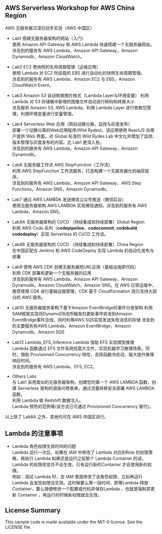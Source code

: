## AWS Serverless Workshop for AWS China Region
AWS 无服务器沉浸日动手实验（AWS 中国区）  

* Lab1 搭建无服务器架构的网站（入门）  
  使用 Amazon API Gateway 和 AWS Lambda 快速搭建一个无服务器网站。  
  涉及到的服务有 AWS Lambda，Amazon API Gateway，Amazon Dynamodb，Amazon CloudWatch。

* Lab2 EC2 卷快照的生命周期管理（运维应用）  
  使用 Lambda 对 EC2 所挂载的 EBS 进行自动化的快照生命周期管理。  
  涉及到的服务有 AWS Lambda，Amazon EC2 与 EBS，Amazon CloudWatch Event。  

* Lab3 Amazon S3 自动转换图片格式（Lambda Layer与环境变量）
  利用 Lambda 对 S3 存储桶中新增的图像文件自动进行转码和转换大小  
  涉及服务 Amazon S3, AWS Lambda。利用 Lambda Layer 进行依赖包管理，利用环境变量进行变量管理。  

* Lab4 Serverless Web 应用（网站动静分离，监控与灰度发布）   
  部署一个动静分离的Web应用程序(Wild Rydes)。该应用使用 ReactJS 向用户提供 Web 界面。对 Global 标准的 Wild Rydes Lab 中文化并增加了监控、版本管理与灰度发布的内容。比 Lab1 更深入些。  
  涉及到的服务有 AWS Lambda，Amazon API Gateway，Amazon Dynamodb。
  
* Lab6 无服务器工作流 AWS StepFunction（工作流）  
  利用 AWS StepFunction 工作流服务，打造构建一个无服务器化的抽奖程序。  
  涉及到的服务有 AWS Lambda，Amazon API Gateway，AWS Step Functions，Amazon SNS，Amazon Dynamodb。

* Lab7 通过 AWS LAMBDA 发送微信公众号推送（微信后台）  
  使用无服务器架构 AWS LAMBDA 实现微信通知。涉及到的服务有 AWS Lambda，Amazon SNS。  

* Lab8A 无服务器架构的 CI/CD （持续集成和持续部署）Global Region  
  利用 AWS Code 系列（**codepipeline**，**codecommit**, **codebuild**, **codedeploy**）实现 Serverless 的 CI/CD 工作流。

* Lab8B 无服务器架构的 CI/CD （持续集成和持续部署）China Region  
  在中国区配合 Jenkins 和 AWS CodeDeploy 实现 Lambda 的自动化发布与部署

* Lab9 使用 AWS CDK 创建无服务器短URL应用（基础设施即代码）  
  利用 CDK 部署和更新一个无服务器的应用  
  涉及到的服务有 AWS Lambda，Amazon API Gateway，Amazon Dynamodb，Amazon CloudWatch，Amazon SNS。在 AWS 日常运维中，推荐使用 CDK 进行基础设施管理，CDK 基于 CloudFormation 现已支持大部分的 AWS 服务。

* Lab10 无服务器服务架构下基于Amazon EventBridge的事件分发架构
  利用SAM框架实现将DynamoDB流所触发的更新事件转发到Amazon EventBridge事件总线，同时利用AWS SQS实现发送失败消息的存储
  涉及到的主要服务有AWS Lambda，Amazon EventBridge，Amazon Dynamodb，Amazon SQS

* Lab12 Lambda_EFS_Inference Lambda 借助 EFS 实现模型推理  
  Lambda 函数通过 EFS 文件系统挂载大文件，实现机器学习推理场景。同时，借助 Provisioned Concurrency 特性，去除函数冷启动，极大提升推理响应时间。  
  涉及到的服务有 AWS Lambda，EFS, EC2。

* Others Labs  
  与 Lab1 采用类似的无服务器架构，创建您的第一个 AWS LAMBDA 函数，创建 Serverless 架构的调查问卷表单，通过流量转移安全部署 AWS LAMBDA 函数。  
  利用 Lambda 做 Redshift 数据注入。  
  Lambda 预热的范例等(该方式已可通过 Provisioned Concurrency 替代)。  
  
  
以上除了 Lab8A 之外，其他均可在 AWS 中国区进行。  
  
## Lambda 的注意事项

* Lambda 角色权限生效时间的问题  
Lambda 运行一次后，如果在 IAM 中修改了 Lambda 对应的Role 的权限策略，再执行 Lambda 如果还是运行之前那个 Lambda Container 的话，Lambda 的权限改变并不会生效。只有运行新的Container 才会使用新的权限。  
例如：调试 Lambda 时，去 IAM 里面修改了该角色权限，立刻再运行 Lambda 会发现权限没生效。这时候要么等一段时间，即等Lambda 释放 Container，要么随便修改一个配置或代码并保存Lambda ，也就是强制其更新 Container ，再运行的时候新权限就会生效。  


## License Summary

This sample code is made available under the MIT-0 license. See the LICENSE file.
